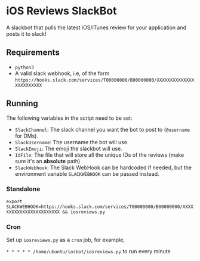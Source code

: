 # iOS Reviews SlackBot

A slackbot that pulls the latest iOS/iTunes review for your application and posts it to slack!

## Requirements

* `python3`
* A valid slack webhook, i.e, of the form `https://hooks.slack.com/services/T00000000/B00000000/XXXXXXXXXXXXXXXXXXXXXXXX`

## Running

The following variables in the script need to be set:

* `SlackChannel`: The slack channel you want the bot to post to (`@username` for DMs).
* `SlackUsername`: The username the bot will use.
* `SlackEmoji`: The emoji the slackbot will use.
* `IdFile`: The file that will store all the unique IDs of the reviews (make sure it's an **absolute** path)
* `SlackWebhook`: The Slack WebHook can be hardcoded if needed, but the environment variable `SLACKWEBHOOK` can be passed instead.

### Standalone
```export SLACKWEBHOOK=https://hooks.slack.com/services/T00000000/B00000000/XXXXXXXXXXXXXXXXXXXXXXXX && iosreviews.py```

### Cron
Set up `iosreviews.py` as a `cron` job, for example,

```* * * * * /home/ubuntu/iosbot/iosreviews.py```
to run every minute

